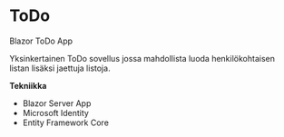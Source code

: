 # ToDo
Blazor ToDo App

Yksinkertainen ToDo sovellus jossa mahdollista luoda henkilökohtaisen listan lisäksi jaettuja listoja.

**Tekniikka**
* Blazor Server App
* Microsoft Identity
* Entity Framework Core

